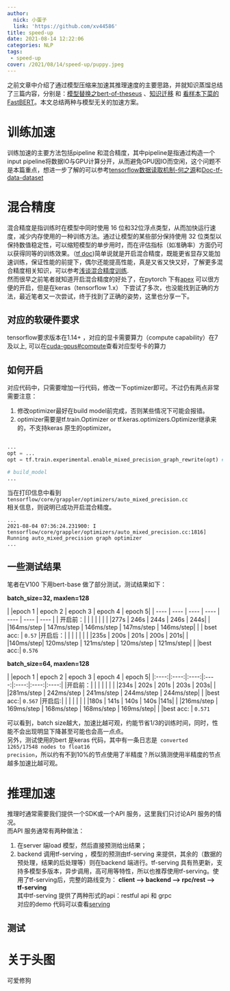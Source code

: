 ```yaml
---
author:
  nick: 小蛋子
  link: 'https://github.com/xv44586'
title: speed-up
date: 2021-08-14 12:22:06
categories: NLP
tags:
 - speed-up
cover: /2021/08/14/speed-up/puppy.jpeg
---
```

<!-- toc -->

之前文章中介绍了通过模型压缩来加速其推理速度的主要思路，并就知识蒸馏总结了三篇内容，分别是：[模型替换之bert-of-theseus](https://xv44586.github.io/2020/08/09/bert-of-theseus/) 、[知识迁移](https://xv44586.github.io/2020/08/31/bert-01/) 和 [看样本下菜的FastBERT](https://xv44586.github.io/2020/09/25/fastbert/)。本文总结两种与模型无关的加速方案。

# 训练加速
训练加速的主要方法包括pipeline 和混合精度，其中pipeline是指通过构造一个input pipeline将数据IO与GPU计算分开，从而避免GPU因IO而空闲，这个问题不是本篇重点，想进一步了解的可以参考[tensorflow数据读取机制-何之源](https://zhuanlan.zhihu.com/p/27238630?utm_source=wechat_session&utm_medium=social&utm_oi=43831500210176)和[Doc-tf-data-dataset](https://www.tensorflow.org/versions/r1.15/api_docs/python/tf/data/Dataset)

# 混合精度
混合精度是指训练时在模型中同时使用 16 位和32位浮点类型，从而加快运行速度，减少内存使用的一种训练方法。通过让模型的某些部分保持使用 32 位类型以保持数值稳定性，可以缩短模型的单步用时，而在评估指标（如准确率）方面仍可以获得同等的训练效果。（[tf doc](https://tensorflow.google.cn/guide/mixed_precision?hl=zh-cn))简单说就是开启混合精度，既能更省显存又能加速训练，保证性能的前提下，偶尔还能提高性能，真是又省又快又好，了解更多混合精度相关知识，可以参考[浅谈混合精度训练](https://zhuanlan.zhihu.com/p/103685761).  
然而很早之前笔者就知道开启混合精度的好处了，在pytorch 下有[apex](https://github.com/NVIDIA/apex) 可以很方便的开启，但是在keras（tensorflow 1.x） 下尝试了多次，也没能找到正确的方法，最近笔者又一次尝试，终于找到了正确的姿势，这里也分享一下。

## 对应的软硬件要求
tensorflow要求版本在1.14+ ，对应的显卡需要算力（compute capability）在7及以上, 可以在[cuda-gpus#compute](https://developer.nvidia.com/cuda-gpus#compute)查看对应型号卡的算力

## 如何开启
对应代码中，只需要增加一行代码，修改一下optimizer即可。不过仍有两点非常需要注意：
1. 修改optimizer最好在build model前完成，否则某些情况下可能会报错。 
2. optimizer需要是tf.train.Optimizer or tf.keras.optimizers.Optimizer继承来的，不支持keras 原生的optimizer。

```python

...
opt = ...
opt = tf.train.experimental.enable_mixed_precision_graph_rewrite(opt) # rewrite opt

# build_model
...

```
当在打印信息中看到 <code>tensorflow/core/grappler/optimizers/auto_mixed_precision.cc </code>相关信息，则说明已成功开启混合精度。
```shell
...
2021-08-04 07:36:24.231900: I tensorflow/core/grappler/optimizers/auto_mixed_precision.cc:1816] Running auto_mixed_precision graph optimizer
...
```

## 一些测试结果
笔者在V100 下用bert-base 做了部分测试，测试结果如下：

**batch_size=32, maxlen=128**

| |epoch 1 | epoch 2 | epoch 3 | epoch 4 | epoch 5|
| ---- | ---- | ---- | ---- | ---- | ---- | ---- |
| 开启前：| |  |  |  |  |
| |277s | 246s | 244s | 246s | 244s|
| |164ms/step | 147ms/step | 146ms/step | 147ms/step | 146ms/step|
| | bset acc: |  <code>0.57</code> 
|开启后：|  |  |  |  |  |
| |235s | 200s | 201s | 200s | 201s|
| |140ms/step| 120ms/step | 121ms/step | 120ms/step | 121ms/step|
| |best acc:| <code>0.576</code>


**batch_size=64, maxlen=128**

| |epoch 1 | epoch 2 | epoch 3 | epoch 4 | epoch 5|
|:----:|:----:|:----:|:----:|:----:|:----:|:----:|
|开启前：| |  |  |  |  |
| |234s | 202s |  201s | 203s | 203s|
| |281ms/step | 242ms/step | 241ms/step | 244ms/step | 244ms/step|
| |best acc:| <code>0.567</code>
|开启后:|  |  |  |  |  |
| |180s | 141s | 140s | 140s |141s|
| |216ms/step | 169ms/step | 168ms/step | 168ms/step | 169ms/step|
| |best acc: | <code>0.571</code>


可以看到，batch size越大，加速比越可观，约能节省1/3的训练时间，同时，性能不会出现明显下降甚至可能也会高一点点。  
另外，测试使用的bert 是keras 代码，其中有一条日志是<code> converted 1265/17548 nodes to float16 precision</code>，所以约有不到10%的节点使用了半精度？所以猜测使用半精度的节点越多加速比越可观。

# 推理加速
推理时通常需要我们提供一个SDK或一个API 服务，这里我们只讨论API 服务的情况。  
而API 服务通常有两种做法：
1. 在server 端load 模型，然后直接预测给出结果；
2. backend 调用tf-serving ，模型的预测由tf-serving 来提供，其余的（数据的预处理，结果的后处理等）则在backend 端进行。tf-serving 具有热更新，支持多模型多版本，异步调用，高可用等特性，所以也推荐使用tf-serving。使用了tf-serving后，完整的路线变为： 
**client --> backend --> rpc/rest --> tf-serving**  
其中tf-serving 提供了两种形式的api：restful api 和 grpc  
对应的demo 代码可以查看[serving](https://github.com/xv44586/toolkit4nlp/tree/master/serving)

## 测试




# 关于头图
可爱修狗